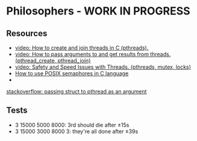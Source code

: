 # Philosophers - WORK IN PROGRESS

## Resources
- [video: How to create and join threads in C (pthreads).](https://www.youtube.com/watch?v=uA8X5zNOGw8&list=PL9IEJIKnBJjFZxuqyJ9JqVYmuFZHr7CFM)
- [video: How to pass arguments to and get results from threads. (pthread_create, pthread_join)](https://www.youtube.com/watch?v=It0OFCbbTJE&list=PL9IEJIKnBJjFZxuqyJ9JqVYmuFZHr7CFM&index=2)
- [video: Safety and Speed Issues with Threads. (pthreads, mutex, locks)](https://www.youtube.com/watch?v=9axu8CUvOKY&list=PL9IEJIKnBJjFZxuqyJ9JqVYmuFZHr7CFM&index=3)
- [How to use POSIX semaphores in C language](https://www.geeksforgeeks.org/use-posix-semaphores-c/#:~:text=To%20lock%20a%20semaphore%20or,int%20sem_post(sem_t%20*sem)%3B)
- 

[stackoverflow: passing struct to pthread as an argument](https://stackoverflow.com/questions/20196121/passing-struct-to-pthread-as-an-argument)

## Tests

- 3 15000 5000 8000: 3rd should die after ±15s
- 3 15000 3000 8000 3: they're all done after ±39s
